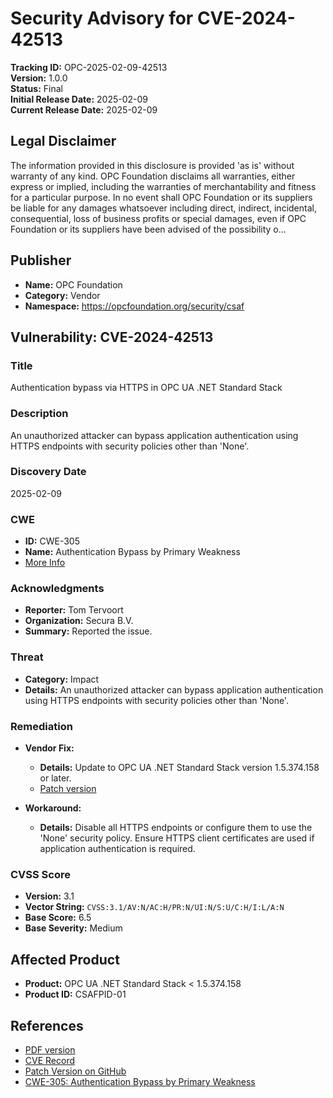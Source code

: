 # Security Advisory for CVE-2024-42513

**Tracking ID:** OPC-2025-02-09-42513  
**Version:** 1.0.0  
**Status:** Final  
**Initial Release Date:** 2025-02-09  
**Current Release Date:** 2025-02-09  

## Legal Disclaimer

The information provided in this disclosure is provided 'as is' without warranty of any kind. OPC Foundation disclaims all warranties, either express or implied, including the warranties of merchantability and fitness for a particular purpose. In no event shall OPC Foundation or its suppliers be liable for any damages whatsoever including direct, indirect, incidental, consequential, loss of business profits or special damages, even if OPC Foundation or its suppliers have been advised of the possibility o...

## Publisher

- **Name:** OPC Foundation  
- **Category:** Vendor  
- **Namespace:** https://opcfoundation.org/security/csaf

## Vulnerability: CVE-2024-42513

### Title

Authentication bypass via HTTPS in OPC UA .NET Standard Stack

### Description

An unauthorized attacker can bypass application authentication using HTTPS endpoints with security policies other than 'None'.

### Discovery Date

2025-02-09

### CWE

- **ID:** CWE-305  
- **Name:** Authentication Bypass by Primary Weakness  
- [More Info](https://cwe.mitre.org/data/definitions/305.html)

### Acknowledgments

- **Reporter:** Tom Tervoort  
- **Organization:** Secura B.V.  
- **Summary:** Reported the issue.

### Threat

- **Category:** Impact  
- **Details:** An unauthorized attacker can bypass application authentication using HTTPS endpoints with security policies other than 'None'.

### Remediation

- **Vendor Fix:**  
  - **Details:** Update to OPC UA .NET Standard Stack version 1.5.374.158 or later.  
  - [Patch version](https://github.com/OPCFoundation/UA-.NETStandard/tree/1.5.374.158)

- **Workaround:**  
  - **Details:** Disable all HTTPS endpoints or configure them to use the 'None' security policy. Ensure HTTPS client certificates are used if application authentication is required.

### CVSS Score

- **Version:** 3.1  
- **Vector String:** `CVSS:3.1/AV:N/AC:H/PR:N/UI:N/S:U/C:H/I:L/A:N`  
- **Base Score:** 6.5  
- **Base Severity:** Medium

## Affected Product

- **Product:** OPC UA .NET Standard Stack < 1.5.374.158  
- **Product ID:** CSAFPID-01

## References

- [PDF version](https://files.opcfoundation.org/SecurityBulletins/OPC%20Foundation%20Security%20Bulletin%20CVE-2024-42513.pdf)
- [CVE Record](https://www.cve.org/CVERecord?id=CVE-2024-42513)
- [Patch Version on GitHub](https://github.com/OPCFoundation/UA-.NETStandard/tree/1.5.374.158)
- [CWE-305: Authentication Bypass by Primary Weakness](https://cwe.mitre.org/data/definitions/305.html)